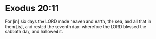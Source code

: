 # Exodus 20:11

For [in] six days the LORD made heaven and earth, the sea, and all that in them [is], and rested the seventh day: wherefore the LORD blessed the sabbath day, and hallowed it.